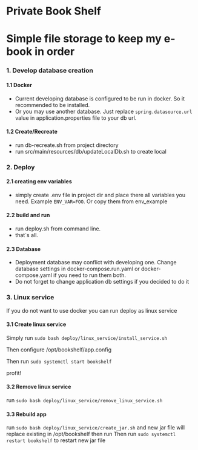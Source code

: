 # Private Book Shelf

# Simple file storage to keep my e-book in order

### 1. Develop database creation

#### 1.1 Docker

- Current developing database is configured to be run in docker. So it recommended to be installed.
- Or you may use another database. Just replace ```spring.datasource.url``` value in application.properties file to your
  db url.

#### 1.2 Create/Recreate

- run db-recreate.sh from project directory
- run src/main/resources/db/updateLocalDb.sh to create local

### 2. Deploy

#### 2.1 creating env variables

- simply create .env file in project dir and place there all variables you need. Example ```ENV_VAR=FOO```. Or copy them
  from env_example

#### 2.2 build and run

- run deploy.sh from command line.
- that`s all.

#### 2.3 Database

- Deployment database may conflict with developing one. Change database settings in docker-compose.run.yaml or
  docker-compose.yaml if you need to run them both.
- Do not forget to change application db settings if you decided to do it

### 3. Linux service

If you do not want to use docker you can run deploy as linux service

#### 3.1 Create linux service

Simply run ```sudo bash deploy/linux_service/install_service.sh```

Then configure /opt/bookshelf/app.config

Then run ```sudo systemctl start bookshelf```

profit!

#### 3.2 Remove linux service

run  ```sudo bash deploy/linux_service/remove_linux_service.sh```

#### 3.3 Rebuild app

run  ```sudo bash deploy/linux_service/create_jar.sh```
and new jar file will replace existing in /opt/bookshelf then run Then run ```sudo systemctl restart bookshelf``` to restart new jar file
